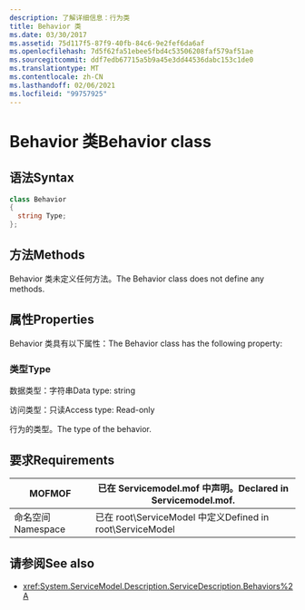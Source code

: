 ```yaml
---
description: 了解详细信息：行为类
title: Behavior 类
ms.date: 03/30/2017
ms.assetid: 75d117f5-87f9-40fb-84c6-9e2fef6da6af
ms.openlocfilehash: 7d5f62fa51ebee5fbd4c53506208faf579af51ae
ms.sourcegitcommit: ddf7edb67715a5b9a45e3dd44536dabc153c1de0
ms.translationtype: MT
ms.contentlocale: zh-CN
ms.lasthandoff: 02/06/2021
ms.locfileid: "99757925"
---
```

# <a name="behavior-class"></a><span data-ttu-id="d318f-103">Behavior 类</span><span class="sxs-lookup"><span data-stu-id="d318f-103">Behavior class</span></span>

## <a name="syntax"></a><span data-ttu-id="d318f-104">语法</span><span class="sxs-lookup"><span data-stu-id="d318f-104">Syntax</span></span>  
  
```csharp
class Behavior  
{  
  string Type;  
};  
```  
  
## <a name="methods"></a><span data-ttu-id="d318f-105">方法</span><span class="sxs-lookup"><span data-stu-id="d318f-105">Methods</span></span>  

 <span data-ttu-id="d318f-106">Behavior 类未定义任何方法。</span><span class="sxs-lookup"><span data-stu-id="d318f-106">The Behavior class does not define any methods.</span></span>  
  
## <a name="properties"></a><span data-ttu-id="d318f-107">属性</span><span class="sxs-lookup"><span data-stu-id="d318f-107">Properties</span></span>  

 <span data-ttu-id="d318f-108">Behavior 类具有以下属性：</span><span class="sxs-lookup"><span data-stu-id="d318f-108">The Behavior class has the following property:</span></span>  
  
### <a name="type"></a><span data-ttu-id="d318f-109">类型</span><span class="sxs-lookup"><span data-stu-id="d318f-109">Type</span></span>  

 <span data-ttu-id="d318f-110">数据类型：字符串</span><span class="sxs-lookup"><span data-stu-id="d318f-110">Data type: string</span></span>  
  
 <span data-ttu-id="d318f-111">访问类型：只读</span><span class="sxs-lookup"><span data-stu-id="d318f-111">Access type: Read-only</span></span>  
  
 <span data-ttu-id="d318f-112">行为的类型。</span><span class="sxs-lookup"><span data-stu-id="d318f-112">The type of the behavior.</span></span>  
  
## <a name="requirements"></a><span data-ttu-id="d318f-113">要求</span><span class="sxs-lookup"><span data-stu-id="d318f-113">Requirements</span></span>  
  
|<span data-ttu-id="d318f-114">MOF</span><span class="sxs-lookup"><span data-stu-id="d318f-114">MOF</span></span>|<span data-ttu-id="d318f-115">已在 Servicemodel.mof 中声明。</span><span class="sxs-lookup"><span data-stu-id="d318f-115">Declared in Servicemodel.mof.</span></span>|  
|---------|-----------------------------------|  
|<span data-ttu-id="d318f-116">命名空间</span><span class="sxs-lookup"><span data-stu-id="d318f-116">Namespace</span></span>|<span data-ttu-id="d318f-117">已在 root\ServiceModel 中定义</span><span class="sxs-lookup"><span data-stu-id="d318f-117">Defined in root\ServiceModel</span></span>|  
  
## <a name="see-also"></a><span data-ttu-id="d318f-118">请参阅</span><span class="sxs-lookup"><span data-stu-id="d318f-118">See also</span></span>

- <xref:System.ServiceModel.Description.ServiceDescription.Behaviors%2A>
